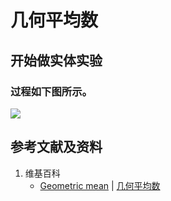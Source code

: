 # 几何平均数

## 开始做实体实验

### 过程如下图所示。

![](/images/函数与解析几何/典型不等式/几何平均数/1a1.jpg)

## 参考文献及资料

1. 维基百科
	- [Geometric mean](https://en.wikipedia.org/wiki/Geometric_mean) | [几何平均数](https://zh.wikipedia.org/wiki/%E5%87%A0%E4%BD%95%E5%B9%B3%E5%9D%87%E6%95%B0) 
